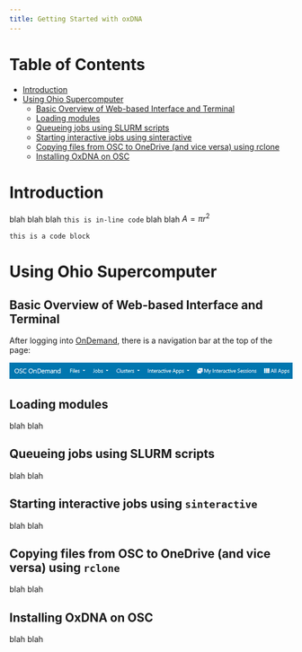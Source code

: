 ```yaml
---
title: Getting Started with oxDNA
---
```


# Table of Contents
* [Introduction](#introduction)
* [Using Ohio Supercomputer](#using-ohio-supercomputer-)
	* [Basic Overview of Web-based Interface and Terminal](#Basic_Overview_of_Web-based_Interface_and_Terminal)
	* [Loading modules](#loading-modules-)
	* [Queueing jobs using SLURM scripts](#queueing-jobs-using-slurm-scripts-)
	* [Starting interactive jobs using sinteractive](#starting-interactive-jobs-using-sinteractive-)
	* [Copying files from OSC to OneDrive (and vice versa) using rclone](#copying-files-from-osc-to-onedrive-and-vice-versa-using-rclone-)
	* [Installing OxDNA on OSC](#installing-oxdna-on-osc-)

# Introduction

blah blah blah `this is in-line code` blah blah $A = \pi r^2$

	this is a code block
	

# Using Ohio Supercomputer <a id="#using-ohio-supercomputer-"></a>

## Basic Overview of Web-based Interface and Terminal <a id="Basic_Overview_of_Web-based_Interface_and_Terminal"></a>

After logging into [OnDemand](https://ondemand.osc.edu/), there is a navigation bar at the top of the page:

![Navigation bar on OnDemand](./README_Images/OSC_navigation_bar.png "Navigation bar on OnDemand")

## Loading modules <a id="#loading-modules-"></a>

blah blah

## Queueing jobs using SLURM scripts <a id="#queueing-jobs-using-slurm-scripts-"></a>

blah blah 

## Starting interactive jobs using `sinteractive` <a id="#starting-interactive-jobs-using-sinteractive-"></a>

blah blah

## Copying files from OSC to OneDrive (and vice versa) using `rclone` <a id="#copying-files-from-osc-to-onedrive-and-vice-versa-using-rclone-"></a>

blah blah

## Installing OxDNA on OSC <a id="#installing-oxdna-on-osc-"></a>

blah blah

